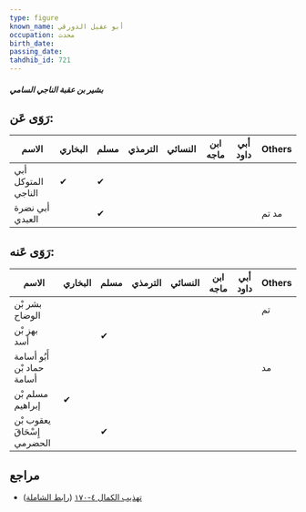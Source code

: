 ```yaml
---
type: figure
known_name: أبو عقيل الدورقي
occupation: محدث
birth_date:
passing_date:
tahdhib_id: 721
---
```

##### بشير بن عقبة الناجي السامي

## رَوَى عَن:
| الاسم              | البخاري | مسلم | الترمذي | النسائي | ابن ماجه | أبي داود | Others |
| ------------------ | ------- | ---- | ------- | ------- | -------- | -------- | ------ |
| أبي المتوكل الناجي | ✔       | ✔    |         |         |          |          |        |
| أبي نضرة العبدي    |         | ✔    |         |         |          |          | مد تم  |
## رَوَى عَنه:
| الاسم                       | البخاري | مسلم | الترمذي | النسائي | ابن ماجه | أبي داود | Others |
| --------------------------- | ------- | ---- | ------- | ------- | -------- | -------- | ------ |
| بشر بْن الوضاح              |         |      |         |         |          |          | تم     |
| بهز بْن أسد                 |         | ✔    |         |         |          |          |        |
| أَبُو أسامة حماد بْن أسامة  |         |      |         |         |          |          | مد     |
| مسلم بْن إبراهيم            | ✔       |      |         |         |          |          |        |
| يعقوب بْن إِسْحَاقَ الحضرمي |         | ✔    |         |         |          |          |        |
## مراجع
- [تهذيب الكمال ٤-١٧٠](obsidian://open?vault=Tahdhib-al-Kamal&file=Figures/٧٢١-بشير%20بن%20عقبة%20الناجي%20السامي) ([رابط الشاملة](https://shamela.ws/book/3722/1684))